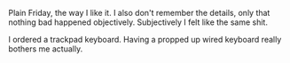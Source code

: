 Plain Friday, the way I like it. I also don't remember the details, only that nothing bad happened objectively. Subjectively I felt like the same shit.

I ordered a trackpad keyboard. Having a propped up wired keyboard really bothers me actually.
